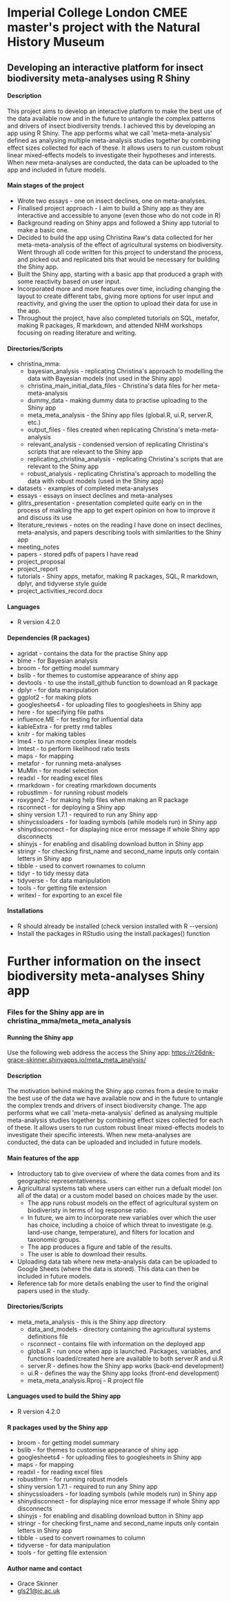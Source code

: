 # Imperial College London CMEE master's project with the Natural History Museum
## Developing an interactive platform for insect biodiversity meta-analyses using R Shiny

#### Description
This project aims to develop an interactive platform to make the best use of the data available now and in the future to untangle the complex patterns and drivers of insect biodiversity trends. I achieved this by developing an app using R Shiny.
The app performs what we call 'meta-meta-analysis' defined as analysing multiple meta-analysis studies together by combining effect sizes collected for each of these.
It allows users to run custom robust linear mixed-effects models to investigate their hypotheses and interests.
When new meta-analyses are conducted, the data can be uploaded to the app and included in future models. 

#### Main stages of the project
* Wrote two essays - one on insect declines, one on meta-analyses. 
* Finalised project approach - I aim to build a Shiny app as they are interactive and accessible to anyone (even those who do not code in R)
* Background reading on Shiny apps and followed a Shiny app tutorial to make a basic one. 
* Decided to build the app using Christina Raw's data collected for her meta-meta-analysis of the effect of agricultural systems on biodiversity. Went through all code written for this project to understand the process, and picked out and replicated bits that would be necessary for building the Shiny app. 
* Built the Shiny app, starting with a basic app that produced a graph with some reactivity based on user input.
* Incorporated more and more features over time, including changing the layout to create different tabs, giving more options for user input and reactivity, and giving the user the option to upload their data for use in the app. 
* Throughout the project, have also completed tutorials on SQL, metafor, making R packages, R markdown, and attended NHM workshops focusing on reading literature and writing. 

#### Directories/Scripts
* christina_mma:
  * bayesian_analysis - replicating Christina's approach to modelling the data with Bayesian models (not used in the Shiny app)
  * christina_main_initial_data_files - Christina's data files for her meta-meta-analysis
  * dummy_data - making dummy data to practise uploading to the Shiny app
  * meta_meta_analysis - the Shiny app files (global.R, ui.R, server.R, etc.)
  * output_files - files created when replicating Christina's meta-meta-analysis 
  * relevant_analysis - condensed version of replicating Christina's scripts that are relevant to the Shiny app
  * replicating_christina_analysis - replicating Christina's scripts that are relevant to the Shiny app
  * robust_analysis - replicating Christina's approach to modelling the data with robust models (used in the Shiny app)
* datasets - examples of completed meta-analyses
* essays - essays on insect declines and meta-analyses
* glitrs_presentation - presentation completed quite early on in the process of makling the app to get expert opinion on how to improve it and discuss its use
* literature_reviews - notes on the reading I have done on insect declines, meta-analysis, and papers describing tools with similarities to the Shiny app
* meeting_notes 
* papers - stored pdfs of papers I have read
* project_proposal
* project_report
* tutorials - Shiny apps, metafor, making R packages, SQL, R markdown, dplyr, and tidyverse style guide 
* project_activities_record.docx

#### Languages
* R version 4.2.0

#### Dependencies (R packages)
* agridat - contains the data for the practise Shiny app
* blme - for Bayesian analysis
* broom - for getting model summary
* bslib - for themes to customise appearance of shiny app
* devtools - to use the install_github function to download an R package
* dplyr - for data manipulation
* ggplot2 - for making plots
* googlesheets4 - for uploading files to googlesheets in Shiny app
* here - for specifying file paths
* influence.ME - for testing for influential data
* kableExtra - for pretty rmd tables
* knitr - for making tables
* lme4 - to run more complex linear models
* lmtest - to perform likelihood ratio tests
* maps - for mapping
* metafor - for running meta-analyses
* MuMIn - for model selection
* readxl - for reading excel files
* rmarkdown - for creating rmarkdown documents
* robustlmm - for running robust models
* roxygen2 - for making help files when making an R package
* rsconnect - for deploying a Shiny app
* shiny version 1.7.1 - required to run any Shiny app
* shinycssloaders - for loading symbols (while models run) in Shiny app
* shinydisconnect - for displaying nice error message if whole Shiny app disconnects
* shinyjs - for enabling and disabling download button in Shiny app
* stringr - for checking first_name and second_name inputs only contain letters in Shiny app
* tibble - used to convert rownames to column
* tidyr - to tidy messy data 
* tidyverse - for data manipulation
* tools - for getting file extension
* writexl - for exporting to an excel file

#### Installations
* R should already be installed (check version installed with R --version)
* Install the packages in RStudio using the install.packages() function


# Further information on the insect biodiversity meta-analyses Shiny app
### Files for the Shiny app are in christina_mma/meta_meta_analysis

#### Running the Shiny app
Use the following web address the access the Shiny app:
https://r26dnk-grace-skinner.shinyapps.io/meta_meta_analysis/ 

#### Description
The motivation behind making the Shiny app comes from a desire to make the best use of the data we have available now and in the future to untangle the complex trends and drivers of insect biodiversity change. 
The app performs what we call 'meta-meta-analysis' defined as analysing multiple meta-analysis studies together by combining effect sizes collected for each of these.
It allows users to run custom robust linear mixed-effects models to investigate their specific interests.
When new meta-analyses are conducted, the data can be uploaded and included in future models. 

#### Main features of the app
* Introductory tab to give overview of where the data comes from and its geographic representativeness.
* Agricultural systems tab where users can either run a defualt model (on all of the data) or a custom model based on choices made by the user.
    * The app runs robust models on the effect of agricultural system on biodiveristy in terms of log response ratio. 
    * In future, we aim to incorporate new variables over which the user has choice, including a choice of which threat to investigate (e.g. land-use change, temperature), and filters for location and taxonomic groups.
    * The app produces a figure and table of the results.
    * The user is able to download their results.
* Uploading data tab where new meta-analysis data can be uploaded to Google Sheets (where the data is stored). This data can then be included in future models. 
* Reference tab for more details enabling the user to find the original papers used in the study.   

#### Directories/Scripts
* meta_meta_analysis - this is the Shiny app directory
   * data_and_models - directory containing the agricultural systems definitions file
   * rsconnect - contains file with information on the deployed app
   * global.R - run once when app is launched. Packages, variables, and functions loaded/created here are available to both server.R and ui.R
   * server.R - defines how the Shiny app works (back-end development)
   * ui.R - defines the way the Shiny app looks (front-end development)
   * meta_meta_analysis.Rproj - R project file

#### Languages used to build the Shiny app
* R version 4.2.0

#### R packages used by the Shiny app 
* broom - for getting model summary
* bslib - for themes to customise appearance of shiny app
* googlesheets4 - for uploading files to googlesheets in Shiny app
* maps - for mapping
* readxl - for reading excel files
* robustlmm - for running robust models
* shiny version 1.7.1 - required to run any Shiny app
* shinycssloaders - for loading symbols (while models run) in Shiny app
* shinydisconnect - for displaying nice error message if whole Shiny app disconnects
* shinyjs - for enabling and disabling download button in Shiny app
* stringr - for checking first_name and second_name inputs only contain letters in Shiny app
* tibble - used to convert rownames to column
* tidyverse - for data manipulation
* tools - for getting file extension

#### Author name and contact
* Grace Skinner
* gls21@ic.ac.uk
